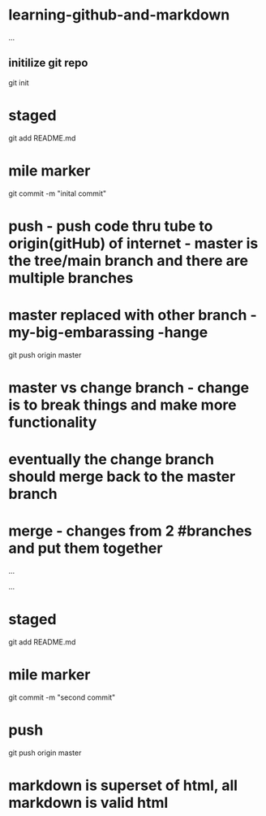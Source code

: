 # learning-github-and-markdown

...
## initilize git repo
git init 

# staged
git add README.md

# mile marker
git commit -m "inital commit"

# push - push code thru tube to origin(gitHub) of internet - master is the tree/main branch and there are multiple branches
# master replaced with other branch - my-big-embarassing -hange
git push origin master



# master vs change branch - change is to break things and make more functionality 
# eventually the change branch should merge back to the master branch 
# merge - changes from 2 #branches and put them together 

...

...

# staged
git add README.md

# mile marker
git commit -m "second commit"

# push
git push origin master

# markdown is superset of html, all markdown is valid html




